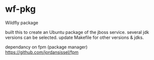 # wf-pkg
Wildfly package

built this to create an Ubuntu package of the jboss service.
several jdk versions can be selected.
update Makefile for other versions & jdks.

dependancy on fpm (package manager)
https://github.com/jordansissel/fpm
